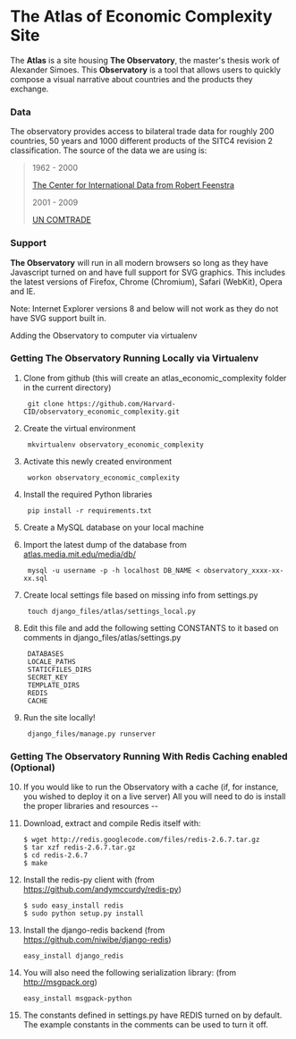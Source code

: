 # The Atlas of Economic Complexity Site

The **Atlas** is a site housing **The Observatory**, the master's thesis work
of Alexander Simoes. This **Observatory** is a tool that allows users to quickly
compose a visual narrative about countries and the products they exchange.


### Data

The observatory provides access to bilateral trade data for roughly 200 countries,
50 years and 1000 different products of the SITC4 revision 2 classification. The
source of the data we are using is:

> 1962 - 2000
>
> [The Center for International Data from Robert Feenstra](http://cid.econ.ucdavis.edu/)
>
> 2001 - 2009
>
> [UN COMTRADE](http://comtrade.un.org/)

### Support

**The Observatory** will run in all modern browsers so long as they have
Javascript turned on and have full support for SVG graphics. This includes 
the latest versions of Firefox, Chrome (Chromium), Safari (WebKit), Opera and IE.

Note: Internet Explorer versions 8 and below will not work as they do not have
SVG support built in.

Adding the Observatory to computer via virtualenv

### Getting The Observatory Running Locally via Virtualenv 

1. Clone from github (this will create an atlas_economic_complexity folder in the current directory)

        git clone https://github.com/Harvard-CID/observatory_economic_complexity.git
2. Create the virtual environment

        mkvirtualenv observatory_economic_complexity
3. Activate this newly created environment

        workon observatory_economic_complexity
4. Install the required Python libraries

        pip install -r requirements.txt
5. Create a MySQL database on your local machine
6. Import the latest dump of the database from [atlas.media.mit.edu/media/db/](http://atlas.media.mit.edu/media/db/)

        mysql -u username -p -h localhost DB_NAME < observatory_xxxx-xx-xx.sql
7. Create local settings file based on missing info from settings.py

        touch django_files/atlas/settings_local.py
8. Edit this file and add the following setting CONSTANTS to it based on comments in django_files/atlas/settings.py

        DATABASES
        LOCALE_PATHS
        STATICFILES_DIRS
        SECRET_KEY
        TEMPLATE_DIRS
        REDIS
        CACHE
				
9. Run the site locally!

        django_files/manage.py runserver

### Getting The Observatory Running With Redis Caching enabled (Optional)
    
10. If you would like to run the Observatory with a cache (if, for instance, you wished to deploy it on a live server)
    All you will need to do is install the proper libraries and resources --

11. Download, extract and compile Redis itself with:
		
        $ wget http://redis.googlecode.com/files/redis-2.6.7.tar.gz
        $ tar xzf redis-2.6.7.tar.gz
        $ cd redis-2.6.7
        $ make  

12.	Install the redis-py client with (from https://github.com/andymccurdy/redis-py)

        $ sudo easy_install redis
        $ sudo python setup.py install
					
13. Install the django-redis backend (from https://github.com/niwibe/django-redis)
          
        easy_install django_redis
					
14. You will also need the following serialization library: (from http://msgpack.org)									
          
        easy_install msgpack-python
					
15. The constants defined in settings.py have REDIS turned on by default. The example constants in the comments can be used to turn it off. 		 
